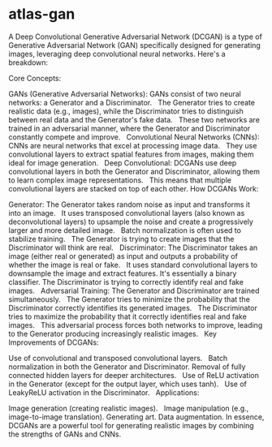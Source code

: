 # atlas-gan
A Deep Convolutional Generative Adversarial Network (DCGAN) is a type of Generative Adversarial Network (GAN) specifically designed for generating images, leveraging deep convolutional neural networks. Here's a breakdown:   

Core Concepts:

GANs (Generative Adversarial Networks):
GANs consist of two neural networks: a Generator and a Discriminator.   
The Generator tries to create realistic data (e.g., images), while the Discriminator tries to distinguish between real data and the Generator's fake data.   
These two networks are trained in an adversarial manner, where the Generator and Discriminator constantly compete and improve.   
Convolutional Neural Networks (CNNs):
CNNs are neural networks that excel at processing image data.   
They use convolutional layers to extract spatial features from images, making them ideal for image generation.   
Deep Convolutional:
DCGANs use deep convolutional layers in both the Generator and Discriminator, allowing them to learn complex image representations.   
This means that multiple convolutional layers are stacked on top of each other.
How DCGANs Work:

Generator:
The Generator takes random noise as input and transforms it into an image.   
It uses transposed convolutional layers (also known as deconvolutional layers) to upsample the noise and create a progressively larger and more detailed image.   
Batch normalization is often used to stabilize training.   
The Generator is trying to create images that the Discriminator will think are real.   
Discriminator:
The Discriminator takes an image (either real or generated) as input and outputs a probability of whether the image is real or fake.   
It uses standard convolutional layers to downsample the image and extract features.
It's essentially a binary classifier.
The Discriminator is trying to correctly identify real and fake images.   
Adversarial Training:
The Generator and Discriminator are trained simultaneously.   
The Generator tries to minimize the probability that the Discriminator correctly identifies its generated images.   
The Discriminator tries to maximize the probability that it correctly identifies real and fake images.   
This adversarial process forces both networks to improve, leading to the Generator producing increasingly realistic images.   
Key Improvements of DCGANs:

Use of convolutional and transposed convolutional layers.   
Batch normalization in both the Generator and Discriminator.
Removal of fully connected hidden layers for deeper architectures.   
Use of ReLU activation in the Generator (except for the output layer, which uses tanh).   
Use of LeakyReLU activation in the Discriminator.   
Applications:

Image generation (creating realistic images).   
Image manipulation (e.g., image-to-image translation).
Generating art.
Data augmentation.
In essence, DCGANs are a powerful tool for generating realistic images by combining the strengths of GANs and CNNs.
